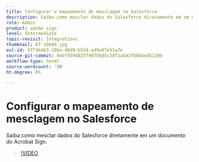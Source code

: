 ```yaml
---
title: Configurar o mapeamento de mesclagem no Salesforce
description: Saiba como mesclar dados do Salesforce diretamente em um documento do Acrobat Sign
role: Admin
product: adobe sign
level: Intermediate
topic-revisit: Integrations
thumbnail: KT-10600.jpg
exl-id: 47f3b483-106e-48d9-b554-ad9a87e51a7e
source-git-commit: 4ebf9594025f98f0505c58f1ab43fb864ed51206
workflow-type: tm+mt
source-wordcount: '38'
ht-degree: 0%

---
```


# Configurar o mapeamento de mesclagem no Salesforce

Saiba como mesclar dados do Salesforce diretamente em um documento do Acrobat Sign.

>[!VIDEO](https://video.tv.adobe.com/v/3409412?quality=12&learn=on&hidetitle=true)
